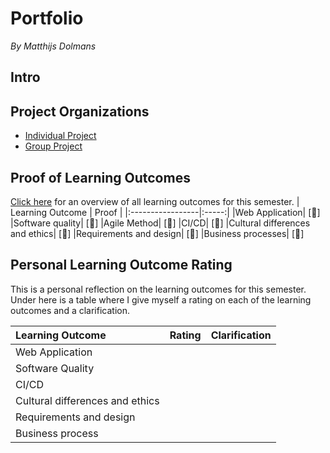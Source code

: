 # Portfolio
*By Matthijs Dolmans*

## Intro


## Project Organizations
- [Individual Project](https://github.com/IPS3-DB04-Teun-Mos-Lukas-Jansen)
- [Group Project](https://github.com/Modus-1)

## Proof of Learning Outcomes
[Click here](https://github.com/LukasJansen100/Portfolio-IPS3/blob/main/LearningOutcomes.md) for an overview of all learning outcomes for this semester.
| Learning Outcome | Proof |
|:-----------------|:-----:|
|Web Application| [🔗]
|Software quality| [🔗]
|Agile Method| [🔗]
|CI/CD| [🔗]
|Cultural differences and ethics| [🔗]
|Requirements and design| [🔗]
|Business processes| [🔗]

## Personal Learning Outcome Rating
This is a personal  reflection on the learning outcomes for this semester.
Under here is a table where I give myself a rating on each of the learning outcomes and a clarification.

|Learning Outcome|Rating|Clarification|
|:---------------|:-----|:--------|
|Web Application| <br/>|
|Software Quality|<br/> |
|CI/CD|
|Cultural differences and ethics||
|Requirements and design||
|Business process||
